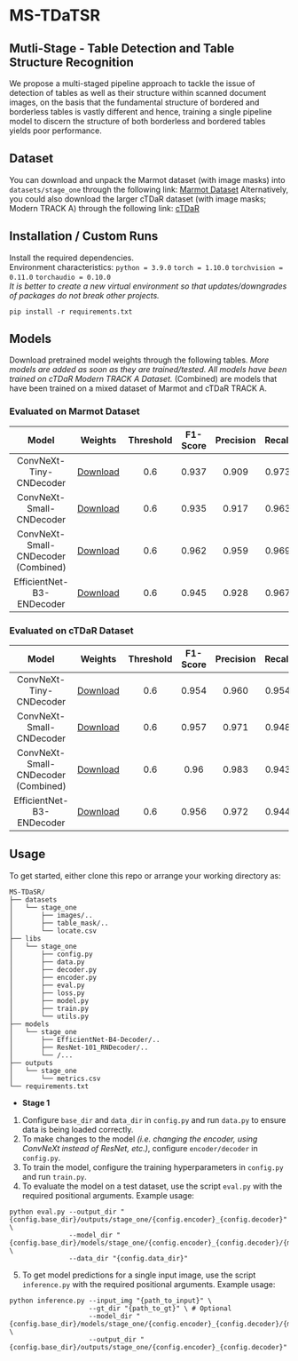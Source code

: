 # MS-TDaTSR
## Mutli-Stage - Table Detection and Table Structure Recognition
We propose a multi-staged pipeline approach to tackle the issue of detection of tables as well as their structure within scanned document images, on the basis that the fundamental structure of bordered and borderless tables is vastly different and hence, training a single pipeline model to discern the structure of both borderless and bordered tables yields poor performance.

## Dataset
You can download and unpack the Marmot dataset (with image masks) into `datasets/stage_one` through the following link: [Marmot Dataset](https://drive.google.com/file/d/1-7cBtAraIa0e8c6kMFDPmlAlKOPOBccd/view?usp=sharing)
Alternatively, you could also download the larger cTDaR dataset (with image masks; Modern TRACK A) through the following link: [cTDaR](https://drive.google.com/file/d/1PTlz7aXY9r6sQOXApPKOyvsD6sjrjt5Q/view?usp=sharing)

## Installation / Custom Runs
Install the required dependencies.<br/>Environment characteristics: `python = 3.9.0` `torch = 1.10.0` `torchvision = 0.11.0` `torchaudio = 0.10.0`
<br/>*It is better to create a new virtual environment so that updates/downgrades of packages do not break other projects.*
```
pip install -r requirements.txt
```
## Models
Download pretrained model weights through the following tables. _More models are added as soon as they are trained/tested. All models have been trained on cTDaR Modern TRACK A Dataset._ <Model Name> (Combined) are models that have been trained on a mixed dataset of Marmot and cTDaR TRACK A.
### **Evaluated on Marmot Dataset**
| Model | Weights | Threshold | F1-Score | Precision | Recall |
| :---: | :---: | :---: | :---: | :---: | :---: |
| ConvNeXt-Tiny-CNDecoder | [Download](https://drive.google.com/file/d/1-INWLZ8RPdEM5mpqASL7Mx3dvVvpktw_/view?usp=sharing) | 0.6 | 0.937 | 0.909 | 0.973 |
| ConvNeXt-Small-CNDecoder | [Download](https://drive.google.com/file/d/1P-7q8J_T4OxH8xj1NpyiorQibetAJKFF/view?usp=sharing) | 0.6 | 0.935 | 0.917 | 0.963 |
| ConvNeXt-Small-CNDecoder (Combined) | [Download](https://drive.google.com/file/d/1-A0W1Z0YNWifHLkCDbOutMqSVgz4PRPN/view?usp=sharing) | 0.6 | 0.962 | 0.959 | 0.969 |
| EfficientNet-B3-ENDecoder | [Download](https://drive.google.com/file/d/1-2F-DMPX2IL2PMnZxTK_2BkLnRNuF0P9/view?usp=sharing) | 0.6 | 0.945 | 0.928 | 0.967 |

### **Evaluated on cTDaR Dataset**

| Model | Weights | Threshold | F1-Score | Precision | Recall |
| :---: | :---: | :---: | :---: | :---: | :---: |
| ConvNeXt-Tiny-CNDecoder | [Download](https://drive.google.com/file/d/1-INWLZ8RPdEM5mpqASL7Mx3dvVvpktw_/view?usp=sharing) | 0.6 | 0.954 | 0.960 | 0.954 |
| ConvNeXt-Small-CNDecoder | [Download](https://drive.google.com/file/d/1P-7q8J_T4OxH8xj1NpyiorQibetAJKFF/view?usp=sharing) | 0.6 | 0.957 | 0.971 | 0.948 |
| ConvNeXt-Small-CNDecoder (Combined) | [Download](https://drive.google.com/file/d/1-A0W1Z0YNWifHLkCDbOutMqSVgz4PRPN/view?usp=sharing) | 0.6 | 0.96 | 0.983 | 0.943 |
| EfficientNet-B3-ENDecoder | [Download](https://drive.google.com/file/d/1-2F-DMPX2IL2PMnZxTK_2BkLnRNuF0P9/view?usp=sharing) | 0.6 | 0.956 | 0.972 | 0.944 |

## Usage
To get started, either clone this repo or arrange your working directory as:
```
MS-TDaSR/
├── datasets
│   └── stage_one
│       ├── images/..
│       ├── table_mask/..
│       └── locate.csv
├── libs
│   └── stage_one
│       ├── config.py
│       ├── data.py
│       ├── decoder.py
│       ├── encoder.py
│       ├── eval.py
│       ├── loss.py
│       ├── model.py
│       ├── train.py
│       └── utils.py
├── models
│   └── stage_one
│       ├── EfficientNet-B4-Decoder/..
│       ├── ResNet-101_RNDecoder/..
│       └── /...
├── outputs
│   └── stage_one
│       └── metrics.csv
└── requirements.txt
```
- **Stage 1**
1. Configure `base_dir` and `data_dir` in `config.py` and run `data.py` to ensure data is being loaded correctly.
2. To make changes to the model _(i.e. changing the encoder, using ConvNeXt instead of ResNet, etc.)_, configure `encoder/decoder` in `config.py`.
3. To train the model, configure the training hyperparameters in `config.py` and run `train.py`.
4. To evaluate the model on a test dataset, use the script `eval.py` with the required positional arguments.
Example usage:
```
python eval.py --output_dir "{config.base_dir}/outputs/stage_one/{config.encoder}_{config.decoder}" \
               --model_dir "{config.base_dir}/models/stage_one/{config.encoder}_{config.decoder}/{model_name}.pth.tar" \
               --data_dir "{config.data_dir}"
```
5. To get model predictions for a single input image, use the script `inference.py` with the required positional arguments. Example usage:
```
python inference.py --input_img "{path_to_input}" \
                    --gt_dir "{path_to_gt}" \ # Optional
                    --model_dir "{config.base_dir}/models/stage_one/{config.encoder}_{config.decoder}/{model_name}.pth.tar" \
                    --output_dir "{config.base_dir}/outputs/stage_one/{config.encoder}_{config.decoder}"
```
